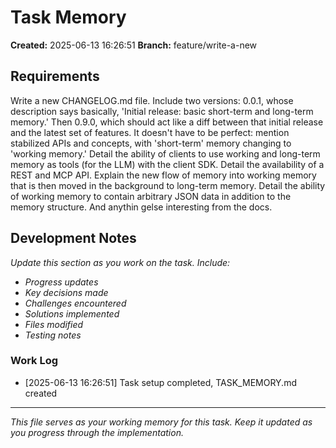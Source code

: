 # Task Memory

**Created:** 2025-06-13 16:26:51
**Branch:** feature/write-a-new

## Requirements

Write a new CHANGELOG.md file. Include two versions: 0.0.1, whose description says basically, 'Initial release: basic short-term and long-term memory.' Then 0.9.0, which should act like a diff between that initial release and the latest set of features. It doesn't have to be perfect: mention stabilized APIs and concepts, with 'short-term' memory changing to 'working memory.' Detail the ability of clients to use working and long-term memory as tools (for the LLM) with the client SDK. Detail the availability of a REST and MCP API. Explain the new flow of memory into working memory that is then moved in the background to long-term memory. Detail the ability of working memory to contain arbitrary JSON data in addition to the memory structure. And anythin gelse interesting from the docs.

## Development Notes

*Update this section as you work on the task. Include:*
- *Progress updates*
- *Key decisions made*
- *Challenges encountered*
- *Solutions implemented*
- *Files modified*
- *Testing notes*

### Work Log

- [2025-06-13 16:26:51] Task setup completed, TASK_MEMORY.md created

---

*This file serves as your working memory for this task. Keep it updated as you progress through the implementation.*
